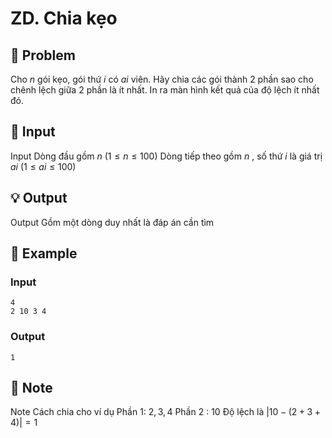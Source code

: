 # ZD. Chia kẹo

## 📖 Problem

Cho
$n$
gói kẹo, gói thứ
$i$
có
$ai$
viên. Hãy chia các gói thành
$2$
phần sao cho chênh lệch giữa
$2$
phần là ít nhất. In ra màn hình kết quả của độ lệch ít nhất đó.


## 🧩 Input

Input
Dòng đầu gồm
$n$
$(1 ≤n≤ 100)$
Dòng tiếp theo gồm
$n$
, số thứ
$i$
là giá trị
$ai$
$(1 ≤ai≤ 100)$


## 💡 Output

Output
Gồm một dòng duy nhất là đáp án cần tìm


## 🧠 Example

### Input

```text
4
2 10 3 4
```

### Output

```text
1
```



## 📝 Note

Note
Cách chia cho ví dụ
Phần 1:
${2, 3, 4}$
Phần
$2$
:
${10}$
Độ lệch là
$|10 - (2 + 3 + 4)| = 1$

